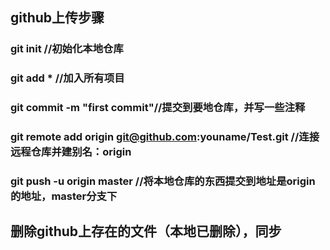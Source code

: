 ## github上传步骤
### git init //初始化本地仓库
### git add *  //加入所有项目
### git commit -m "first commit"//提交到要地仓库，并写一些注释
### git remote add origin git@github.com:youname/Test.git //连接远程仓库并建别名：origin
### git push -u origin master //将本地仓库的东西提交到地址是origin的地址，master分支下

## 删除github上存在的文件（本地已删除），同步
###
